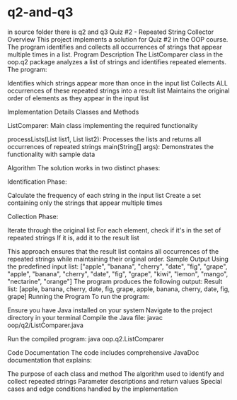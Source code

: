# q2-and-q3
in source folder there is q2 and q3
Quiz #2 - Repeated String Collector
Overview
This project implements a solution for Quiz #2 in the OOP course. The program identifies and collects all occurrences of strings that appear multiple times in a list.
Program Description
The ListComparer class in the oop.q2 package analyzes a list of strings and identifies repeated elements. The program:

Identifies which strings appear more than once in the input list
Collects ALL occurrences of these repeated strings into a result list
Maintains the original order of elements as they appear in the input list

Implementation Details
Classes and Methods

ListComparer: Main class implementing the required functionality

processLists(List<Integer> list1, List<String> list2): Processes the lists and returns all occurrences of repeated strings
main(String[] args): Demonstrates the functionality with sample data



Algorithm
The solution works in two distinct phases:

Identification Phase:

Calculate the frequency of each string in the input list
Create a set containing only the strings that appear multiple times


Collection Phase:

Iterate through the original list
For each element, check if it's in the set of repeated strings
If it is, add it to the result list



This approach ensures that the result list contains all occurrences of the repeated strings while maintaining their original order.
Sample Output
Using the predefined input list:
["apple", "banana", "cherry", "date", "fig", "grape", 
 "apple", "banana", "cherry", "date", "fig", "grape", 
 "kiwi", "lemon", "mango", "nectarine", "orange"]
The program produces the following output:
Result list: [apple, banana, cherry, date, fig, grape, apple, banana, cherry, date, fig, grape]
Running the Program
To run the program:

Ensure you have Java installed on your system
Navigate to the project directory in your terminal
Compile the Java file:
javac oop/q2/ListComparer.java

Run the compiled program:
java oop.q2.ListComparer


Code Documentation
The code includes comprehensive JavaDoc documentation that explains:

The purpose of each class and method
The algorithm used to identify and collect repeated strings
Parameter descriptions and return values
Special cases and edge conditions handled by the implementation
